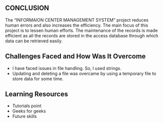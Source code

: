 ## CONCLUSION

The “INFORMAION CENTER MANAGEMENT SYSTEM” project reduces human errors and also increases the efficiency. The main focus of this project is to lessen human efforts. The maintenance of the records is made efficient as all the records are stored in the access database through which data can be retrieved easily.

## Challenges Faced and How Was It Overcome

* I have faced issues in file handling. So, I used strings.
* Updating and deleting a file was overcame by using a temporary file to store data for some time.

## Learning Resources

* Tutorials point
* Geeks for geeks
* Future skills
